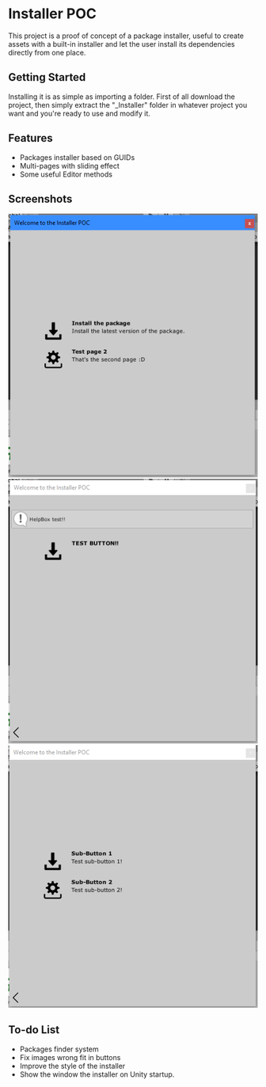 # Installer POC

This project is a proof of concept of a package installer, useful to create assets with a built-in installer and let the user install its dependencies directly from one place.

## Getting Started

Installing it is as simple as importing a folder.
First of all download the project, then simply extract the "_Installer" folder in whatever project you want and you're ready to use and modify it.

## Features
* Packages installer based on GUIDs
* Multi-pages with sliding effect 
* Some useful Editor methods 
 
## Screenshots
![](https://github.com/LuxuryPanda/Installer-POC/blob/master/Screenshots/Home.PNG)
![](https://github.com/LuxuryPanda/Installer-POC/blob/master/Screenshots/InstallPage.PNG)
![](https://github.com/LuxuryPanda/Installer-POC/blob/master/Screenshots/TestPage.PNG)
## To-do List

* Packages finder system
* Fix images wrong fit in buttons
* Improve the style of the installer
* Show the window the installer on Unity startup.
